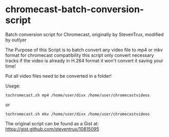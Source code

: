 # chromecast-batch-conversion-script

Batch conversion script for Chromecast, originally by StevenTrux, modified by outlyer

The Purpose of this Script is to batch convert any video file to mp4 or mkv format for chromecast compatibility
this script only convert necessary tracks if the video is already
in H.264 format it won't convert it saving your time!

Put all video files need to be converted in a folder!

Usage:

    tochromecast.sh mp4 /home/user/divx /home/user/chromecastvideos
or

    tochromecast.sh mkv /home/user/divx /home/user/chromecastvideos


The original script can be found as a Gist at: https://gist.github.com/steventrux/10815095
